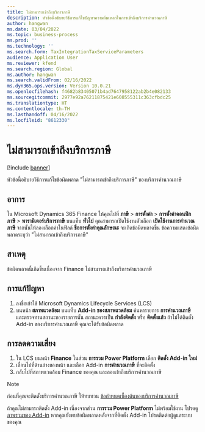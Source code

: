 ```yaml
---
title: ไม่สามารถเข้าถึงบริการภาษี
description: หัวข้อนี้อธิบายวิธีการแก้ไขปัญหาความล้มเหลวในการเข้าถึงบริการคํานวณภาษี
author: hangwan
ms.date: 03/04/2022
ms.topic: business-process
ms.prod: ''
ms.technology: ''
ms.search.form: TaxIntegrationTaxServiceParameters
audience: Application User
ms.reviewer: kfend
ms.search.region: Global
ms.author: hangwan
ms.search.validFrom: 02/16/2022
ms.dyn365.ops.version: Version 10.0.21
ms.openlocfilehash: f4682b83405071b4ad7647958122ab2b4e082133
ms.sourcegitcommit: 2977e92a76211875421e608555311c363cfbdc25
ms.translationtype: HT
ms.contentlocale: th-TH
ms.lasthandoff: 04/16/2022
ms.locfileid: "8612330"
---
```

# <a name="failed-to-access-tax-service"></a>ไม่สามารถเข้าถึงบริการภาษี

[!include [banner](../includes/banner.md)]


หัวข้อนี้อธิบายวิธีการแก้ไขข้อผิดพลาด "ไม่สามารถเข้าถึงบริการภาษี" ของบริการคํานวณภาษี

## <a name="symptoms"></a>อาการ

ใน Microsoft Dynamics 365 Finance ให้คุณไปที่ **ภาษี** \> **การตั้งค่า** \> **การตั้งค่าคอนฟิกภาษี** \> **พารามิเตอร์บริการภาษี** บนแท็บ **ทั่วไป** คุณสามารถเปิดใช้งานตัวเลือก **เปิดใช้งานการคํานวณภาษี** จากนั้นให้ลองเลือกค่าในฟิลด์ **ชื่อการตั้งค่าคุณลักษณะ** จะเกิดข้อผิดพลาดขึ้น ข้อความแสดงข้อผิดพลาดระบุว่า "ไม่สามารถเข้าถึงบริการภาษี"

## <a name="cause"></a>สาเหตุ

ข้อผิดพลาดนี้เกิดขึ้นเนื่องจาก Finance ไม่สามารถเข้าถึงบริการคํานวณภาษี

## <a name="resolution"></a>การแก้ปัญหา 

1. ลงชื่อเข้าใช้ Microsoft Dynamics Lifecycle Services (LCS)
2. บนหน้า **สภาพแวดล้อม** บนแท็บ **Add-in ของสภาพแวดล้อม** ค้นหารายการ **การคํานวณภาษี** และตรวจทานสถานะของรายการนั้น สถานะควรเป็น **กำลังติดตั้ง** หรือ **ติดตั้งแล้ว** ถ้าไม่ได้ติดตั้ง Add-in ของบริการคํานวณภาษี คุณจะได้รับข้อผิดพลาด

## <a name="mitigation"></a>การลดความเสี่ยง

1. ใน LCS บนหน้า **Finance** ในส่วน **การรวม Power Platform** เลือก **ติดตั้ง Add-in ใหม่**
2. เลื่อนไปที่ด้านล่างของหน้า และเลือก Add-in **การคํานวณภาษี** ที่จะติดตั้ง
3. กลับไปที่สภาพแวดล้อม Finance ของคุณ และลองเข้าถึงบริการคํานวณภาษี

> [!NOTE]
> ก่อนที่คุณจะติดตั้งบริการคํานวณภาษี ให้ทบทวน [ข้อกำหนดเบื้องต้นของบริการคํานวณภาษี](global-get-started-with-tax-calculation-service.md#prerequisites)
> 
> ถ้าคุณไม่สามารถติดตั้ง Add-in เนื่องจากส่วน **การรวม Power Platform** ไม่พร้อมใช้งาน โปรดดู [ภาพรวมของ Add-in](../../fin-ops-core/dev-itpro/power-platform/add-ins-overview.md) หากคุณยังพบข้อผิดพลาดหลังจากที่ติดตั้ง Add-in โปรดติดต่อผู้ดูแลระบบของคุณ
